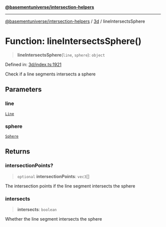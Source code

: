 [**@basementuniverse/intersection-helpers**](../../README.md)

***

[@basementuniverse/intersection-helpers](../../README.md) / [3d](../README.md) / lineIntersectsSphere

# Function: lineIntersectsSphere()

> **lineIntersectsSphere**(`line`, `sphere`): `object`

Defined in: [3d/index.ts:1921](https://github.com/basementuniverse/intersection-helpers/blob/3a364a58f0714fe52065b40529091d774e3a1a50/src/3d/index.ts#L1921)

Check if a line segments intersects a sphere

## Parameters

### line

[`Line`](../types/type-aliases/Line.md)

### sphere

[`Sphere`](../types/type-aliases/Sphere.md)

## Returns

### intersectionPoints?

> `optional` **intersectionPoints**: `vec3`[]

The intersection points if the line segment intersects the sphere

### intersects

> **intersects**: `boolean`

Whether the line segment intersects the sphere
